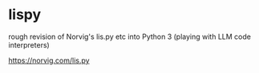# lispy

rough revision of Norvig's lis.py etc into Python 3 (playing with LLM code interpreters)

https://norvig.com/lis.py
